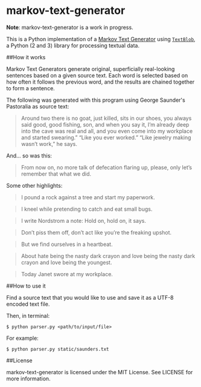 markov-text-generator
=====================

**Note**: markov-text-generator is a work in progress.

This is a Python implementation of a [Markov Text Generator](https://en.wikipedia.org/wiki/Markov_chain#Markov_text_generators) using [`TextBlob`](https://textblob.readthedocs.io/en/dev/index.html), a Python (2 and 3) library for processing textual data.

##How it works

Markov Text Generators generate original, superficially real-looking sentences based on a given source text. Each word is selected based on how often it follows the previous word, and the results are chained together to form a sentence.

The following was generated with this program using George Saunder's Pastoralia as source text:

> Around two there is no goat, just killed, sits in our shoes, you always
> said good, good fishing, son, and when you say it, I’m already deep into
> the cave was real and all, and you even come into my workplace and
> started swearing.” “Like you ever worked.” “Like jewelry making wasn’t
> work,” he says.

And... so was this:

> From now on, no more talk of defecation flaring up, please, only let’s
> remember that what we did.

Some other highlights:

> I pound a rock against a tree and start my paperwork.

> I kneel while pretending to catch and eat small bugs.

> I write Nordstrom a note: Hold on, hold on, it says.

> Don’t piss them off, don’t act like you’re the freaking upshot.

> But we find ourselves in a heartbeat.

> About hate being the nasty dark crayon and love being the nasty dark
> crayon and love being the youngest.

> Today Janet swore at my workplace.

##How to use it

Find a source text that you would like to use and save it as a UTF-8 encoded text file.

Then, in terminal:

    $ python parser.py <path/to/input/file>

For example:

    $ python parser.py static/saunders.txt    


##License

markov-text-generator is licensed under the MIT License. See LICENSE for more information.